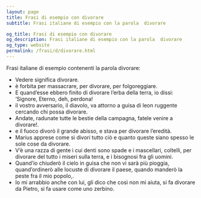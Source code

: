 ```yaml
---
layout: page
title: Frasi di esempio con divorare 
subtitle: Frasi italiane di esempio con la parola  divorare

og_title: Frasi di esempio con divorare 
og_description: Frasi italiane di esempio con la parola  divorare
og_type: website
permalink: /frasi/d/divorare.html
---
```


Frasi italiane di esempio contenenti la parola divorare:


- Vedere significa divorare.
- è forbita per massacrare, per divorare, per folgoreggiare.
- E quand’esse ebbero finito di divorare l’erba della terra, io dissi: ‘Signore, Eterno, deh, perdona!
- il vostro avversario, il diavolo, va attorno a guisa di leon ruggente cercando chi possa divorare.
- Andate, radunate tutte le bestie della campagna, fatele venire a divorare!.
- e il fuoco divorò il grande abisso, e stava per divorare l’eredità.
- Marius apprese come si divori tutto ciò e quanto queste siano spesso le sole cose da divorare.
- V’è una razza di gente i cui denti sono spade e i mascellari, coltelli, per divorare del tutto i miseri sulla terra, e i bisognosi fra gli uomini.
- Quand’io chiuderò il cielo in guisa che non vi sarà più pioggia, quand’ordinerò alle locuste di divorare il paese, quando manderò la peste fra il mio popolo,.
- Io mi arrabbio anche con lui, gli dico che così non mi aiuta, si fa divorare da Pietro, si fa usare come uno zerbino.
